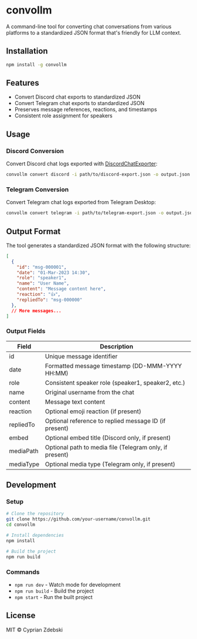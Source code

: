 # convollm

A command-line tool for converting chat conversations from various platforms to a standardized JSON format that's friendly for LLM context.

## Installation

```bash
npm install -g convollm
```

## Features

- Convert Discord chat exports to standardized JSON
- Convert Telegram chat exports to standardized JSON
- Preserves message references, reactions, and timestamps
- Consistent role assignment for speakers

## Usage

### Discord Conversion

Convert Discord chat logs exported with [DiscordChatExporter](https://github.com/Tyrrrz/DiscordChatExporter):

```bash
convollm convert discord -i path/to/discord-export.json -o output.json
```

### Telegram Conversion

Convert Telegram chat logs exported from Telegram Desktop:

```bash
convollm convert telegram -i path/to/telegram-export.json -o output.json
```

## Output Format

The tool generates a standardized JSON format with the following structure:

```json
[
  {
    "id": "msg-000001",
    "date": "01-Mar-2023 14:30",
    "role": "speaker1",
    "name": "User Name",
    "content": "Message content here",
    "reaction": "👍",
    "repliedTo": "msg-000000"
  },
  // More messages...
]
```

### Output Fields

| Field     | Description                                            |
|-----------|--------------------------------------------------------|
| id        | Unique message identifier                              |
| date      | Formatted message timestamp (DD-MMM-YYYY HH:MM)        |
| role      | Consistent speaker role (speaker1, speaker2, etc.)     |
| name      | Original username from the chat                        |
| content   | Message text content                                   |
| reaction  | Optional emoji reaction (if present)                   |
| repliedTo | Optional reference to replied message ID (if present)  |
| embed     | Optional embed title (Discord only, if present)        |
| mediaPath | Optional path to media file (Telegram only, if present)|
| mediaType | Optional media type (Telegram only, if present)        |

## Development

### Setup

```bash
# Clone the repository
git clone https://github.com/your-username/convollm.git
cd convollm

# Install dependencies
npm install

# Build the project
npm run build
```

### Commands

- `npm run dev` - Watch mode for development
- `npm run build` - Build the project
- `npm start` - Run the built project

## License

MIT © Cyprian Zdebski